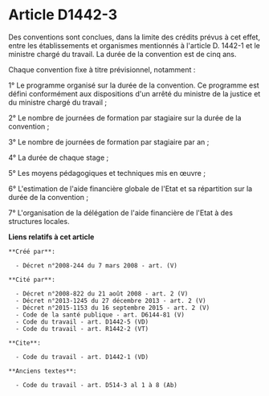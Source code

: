 # Article D1442-3

Des conventions sont conclues, dans la limite des crédits prévus à cet effet, entre les établissements et organismes
mentionnés à l'article D. 1442-1 et le ministre chargé du travail. La durée de la convention est de cinq ans. 

Chaque convention fixe à titre prévisionnel, notamment : 

1° Le programme organisé sur la durée de la convention. Ce programme est défini conformément aux dispositions d'un arrêté du
ministre de la justice et du ministre chargé du travail ; 

2° Le nombre de journées de formation par stagiaire sur la durée de la convention ; 

3° Le nombre de journées de formation par stagiaire par an ; 

4° La durée de chaque stage ; 

5° Les moyens pédagogiques et techniques mis en œuvre ; 

6° L'estimation de l'aide financière globale de l'Etat et sa répartition sur la durée de la convention ; 

7° L'organisation de la délégation de l'aide financière de l'Etat à des structures locales.

**Liens relatifs à cet article**

	**Créé par**:

	  - Décret n°2008-244 du 7 mars 2008 - art. (V)

	**Cité par**:

	  - Décret n°2008-822 du 21 août 2008 - art. 2 (V)
	  - Décret n°2013-1245 du 27 décembre 2013 - art. 2 (V)
	  - Décret n°2015-1153 du 16 septembre 2015 - art. 2 (V)
	  - Code de la santé publique - art. D6144-81 (V)
	  - Code du travail - art. D1442-5 (VD)
	  - Code du travail - art. R1442-2 (VT)

	**Cite**:

	  - Code du travail - art. D1442-1 (VD)

	**Anciens textes**:

	  - Code du travail - art. D514-3 al 1 à 8 (Ab)
